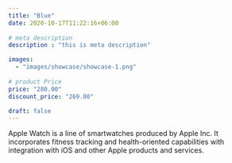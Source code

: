 ```yaml
---
title: "Blue"
date: 2020-10-17T11:22:16+06:00
 
# meta description
description : "this is meta description"

images: 
  - "images/showcase/showcase-1.png"
 
# product Price
price: "280.00"
discount_price: "269.00"

draft: false
---
```


Apple Watch is a line of smartwatches produced by Apple Inc. It incorporates fitness tracking and health-oriented capabilities with integration with iOS and other Apple products and services.
